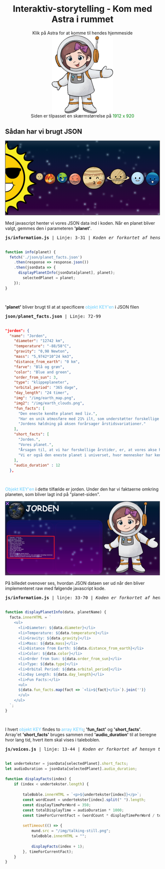 <h1 align="center" style="margin-top: 0px;">Interaktiv-storytelling - Kom med Astra i rummet</h1>

<p align="center">Klik på Astra for at komme til hendes hjemmeside <br>
<a href="https://storytelling.mdamsgaard.dk/"><img width="200" src="img/waving-gif.gif" alt="Astra's hjemmeside" align="center"></a> <br>
Siden er tilpasset en skærmstørrelse på <span style="color: #00890e"> 1912 x 920 </span></p>

## Sådan har vi brugt JSON

![Planeterne i rummet](img/json-output.png)

Med javascript henter vi vores JSON data ind i koden. Når en planet bliver valgt, gemmes den i parameteren **'planet'**.  


<pre><b>js/information.js</b> | Linje: 3-31 | <i>Koden er forkortet af hensyn til enkelthed</i> </</pre>

```Javascript
function info(planet) {
  fetch('./json/planet_facts.json')
    .then(response => response.json())
    .then(jsonData => {
      displayPlanetInfo(jsonData[planet], planet);
        selectedPlanet = planet;
    });
}
```
</pre>

**'planet'** bliver brugt til at at specificere <span style="color: #68cdfe">objekt KEY'en</span> i JSON filen 

<pre><b>json/planet_facts.json</b> | Linje: 72-99 </</pre>
```JSON
"jorden": {
  "name": "Jorden",
    "diameter": "12742 km",
    "temperature": "-88/58°C",
    "gravity": "0,98 Newton",
    "mass": "5,9742*10^24 km3",
    "distance_from_earth": "0 km",
    "farve": "Blå og grøn",
    "color": "Blue and green",
    "order_from_sun": 3,
    "type": "klippeplaneter",
    "orbital_period": "365 dage",
    "day_length": "24 timer",
    "img": "/img/earth_map.png",
    "img2": "/img/earth_clouds.png",
    "fun_facts": [
      "Den eneste kendte planet med liv.",
      "Har en unik atmosfære med 21% ilt, som understøtter forskellige livsformer.",
      "Jordens hældning på aksen forårsager årstidsvariationer."
    ],
    "short_facts": [
      "Jorden.", 
      "Vores planet.", 
      "Årsagen til, at vi har forskellige årstider, er, at vores akse hælder en smule til siden.", 
      "Vi er også den eneste planet i universet, hvor mennesker har kendskab til liv."
    ],
    "audio_duration" : 12
  },
```
</pre>

<span style="color: #68cdfe">Objekt KEY'en</span> i dette tilfælde er jorden. Under den har vi faktaerne omkring planeten, som bliver lagt ind på "planet-siden". 

![Fakta omkring jorden](img/json-fakta.png)

På billedet ovenover ses, hvordan JSON dataen ser ud når den bliver implementeret raw med følgende javascript kode. 

<pre><b>js/information.js</b> | linje: 33-70 | <i>Koden er forkortet af hensyn til enkelthed</i> </</pre>
```javascript
function displayPlanetInfo(data, planetName) {
  facta.innerHTML = `
    <ul>
      <li>Diameter: ${data.diameter}</li>
      <li>Temperature: ${data.temperature}</li>
      <li>Gravity: ${data.gravity}</li>
      <li>Mass: ${data.mass}</li>
      <li>Distance from Earth: ${data.distance_from_earth}</li>
      <li>Color: ${data.color}</li>
      <li>Order from Sun: ${data.order_from_sun}</li>
      <li>Type: ${data.type}</li>
      <li>Orbital Period: ${data.orbital_period}</li>
      <li>Day Length: ${data.day_length}</li>
      <li>Fun Facts:</li>
      <ul>
      ${data.fun_facts.map(fact => `<li>${fact}</li>`).join('')}
      </ul>
    </ul>
  `;
}
```
</pre>

I hvert <span style="color: #68cdfe"> objekt KEY</span> findes to <span style="color: #68cdfe">array KEYs</span>; **'fun_fact'** og **'short_facts'**. <br>
Array'et **'short_facts'** bruges sammen med **'audio_duration'** til at beregne hvor lang tid, hvert item skal vises i taleboblen.

<pre><b>js/voices.js</b> | linje: 13-44 | <i>Koden er forkortet af hensyn til enkelthed</i> </</pre>
```javascript
let undertekster = jsonData[selectedPlanet].short_facts;
let audioDuration = jsonData[selectedPlanet].audio_duration;

function displayFacts(index) {
    if (index < undertekster.length) {

        taleBoble.innerHTML = `<p>${undertekster[index]}</p>`;
        const wordCount = undertekster[index].split(" ").length;
        const displayTimePerWord = 350;
        const totalDisplayTime = audioDuration * 1000;
        const timeForCurrentFact = (wordCount * displayTimePerWord / totalDisplayTime) * totalDisplayTime;

        setTimeout(() => {
            mund.src = "/img/talking-still.png";
            taleBoble.innerHTML = "";

            displayFacts(index + 1);
        }, timeForCurrentFact);
    }
}
```
</pre>


<!-- keys bliver brugt til forskellige ting 
img bliver brugt
audio duration bliver også brugt med beregninger i forbindelse med
short facts som bliver hakket op -->